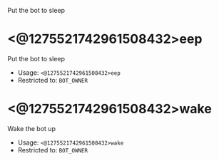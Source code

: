 Put the bot to sleep

# <@1275521742961508432>eep
Put the bot to sleep<br/>
 - Usage: `<@1275521742961508432>eep`
 - Restricted to: `BOT_OWNER`
# <@1275521742961508432>wake
Wake the bot up<br/>
 - Usage: `<@1275521742961508432>wake`
 - Restricted to: `BOT_OWNER`

